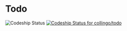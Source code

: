 # Todo

![Codeship Status](https://www.codeship.io/projects/3163c0a0-633b-0131-019c-7660c6c5399a/status)
[ ![Codeship Status for collingo/todo](https://www.codeship.io/projects/3163c0a0-633b-0131-019c-7660c6c5399a/status?branch=master)](https://www.codeship.io/projects/12351)